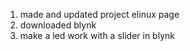 1) made and updated project elinux page
2) downloaded blynk
3) make a led work with a slider in blynk
